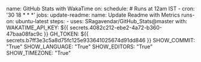 name: GitHub Stats with WakaTime
on:
  schedule:
    # Runs at 12am IST
    - cron: '30 18 * * *'
jobs:
  update-readme:
    name: Update Readme with Metrics
    runs-on: ubuntu-latest
    steps:
      - uses: SRagavendar/GitHub_Stats@master
        with:
          WAKATIME_API_KEY: ${{ secrets.4082c212-ebe2-4a72-b360-47baa08fac9c }}
          GH_TOKEN: ${{ secrets.b7ff3e3c5a8d75fc125e933641025674d91dd846 }}
          SHOW_COMMIT: "True"
          SHOW_LANGUAGE: "True"
          SHOW_EDITORS: "True"
          SHOW_TIMEZONE: "True"